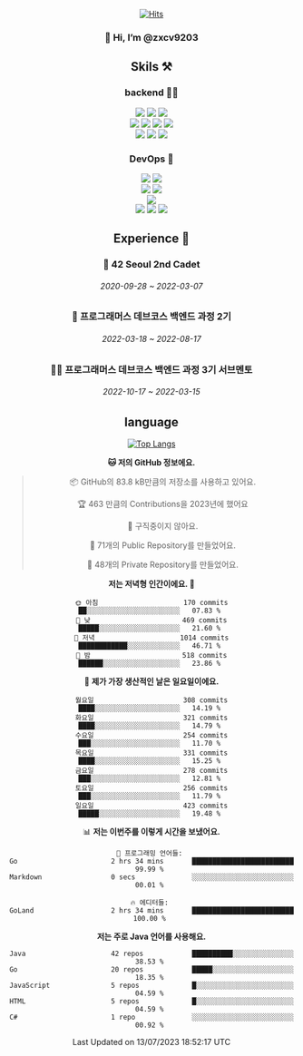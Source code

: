 <div align="center">

[![Hits](https://hits.seeyoufarm.com/api/count/incr/badge.svg?url=https%3A%2F%2Fgithub.com%2Fzxcv9203%2Fhit-counter&count_bg=%23FF7272&title_bg=%23324C2E&icon=codeigniter.svg&icon_color=%23DD5B5B&title=%EB%B0%A9%EB%AC%B8%EC%9E%90&edge_flat=false)](https://hits.seeyoufarm.com)
  
### 👋 Hi, I’m @zxcv9203

## Skils ⚒️
### backend 🧑‍💻
  
<img src="https://img.shields.io/badge/Java-FF6600?style=flat-square&logo=buymeacoffee&logoColor=white"/>
<img src="https://img.shields.io/badge/Go-0099FF?style=flat-square&logo=go&logoColor=white"/>
<img src="https://img.shields.io/badge/Kotlin-7F52FF?style=flat-square&logo=kotlin&logoColor=white"/>
  
  
<br />
  
<img src="https://img.shields.io/badge/Spring-339933?style=flat-square&logo=Spring&logoColor=white"/>
<img src="https://img.shields.io/badge/Spring Boot-339933?style=flat-square&logo=Spring Boot&logoColor=white"/>
<img src="https://img.shields.io/badge/Spring Security-339933?style=flat-square&logo=Spring Security&logoColor=white"/>
  
<img src="https://img.shields.io/badge/Spring Data JPA-339933?style=flat-square&logo=Hibernate&logoColor=white"/>

<br />
  
  <img src="https://img.shields.io/badge/mysql-0099FF?style=flat-square&logo=mysql&logoColor=white"/>
  <img src="https://img.shields.io/badge/mariadb-0099FF?style=flat-square&logo=mariadb&logoColor=white"/>
  <img src="https://img.shields.io/badge/mongoDB-47A248?style=flat-square&logo=mongodb&logoColor=white"/>
  
  
### DevOps 🚀
  
  <img src="https://img.shields.io/badge/docker-2496ED?style=flat-square&logo=docker&logoColor=white"/>
  <img src="https://img.shields.io/badge/kubernetes-326CE5?style=flat-square&logo=kubernetes&logoColor=white"/>
  
  <br />
  
  <img src="https://img.shields.io/badge/Github Actions-2088FF?style=flat-square&logo=githubactions&logoColor=white"/>
  <img src="https://img.shields.io/badge/Jenkins-D24939?style=flat-square&logo=jenkins&logoColor=white"/>
  
  
  <br />
  <img src="https://img.shields.io/badge/terraform-7B42BC?style=flat-square&logo=terraform&logoColor=white"/>
  
  <br />
  <img src="https://img.shields.io/badge/Amazon AWS-232F3E?style=flat-square&logo=Amazon AWS&logoColor=white"/>

  <img src="https://img.shields.io/badge/GCP-4285F4?style=flat-square&logo=googlecloud&logoColor=white"/>
  <img src="https://img.shields.io/badge/NCP-03C75A?style=flat-square&logo=naver&logoColor=white"/>
  
  
  
## Experience 🏃
  
### 🏫 42 Seoul 2nd Cadet
  ###### 2020-09-28 ~ 2022-03-07
  
### 🏫 프로그래머스 데브코스 백엔드 과정 2기 
  ###### 2022-03-18 ~ 2022-08-17
  
### 🧑‍🏫 프로그래머스 데브코스 백엔드 과정 3기 서브멘토 
  ###### 2022-10-17 ~ 2022-03-15

## language

[![Top Langs](https://github-readme-stats.vercel.app/api/top-langs/?username=zxcv9203&hide=html&exclude_repo=zxcv9203.github.io,golB&theme=grate-gatsby)](https://github.com/zxcv9203/github-readme-stats)
  
<!--START_SECTION:waka-->
**🐱 저의 GitHub 정보에요.** 

> 📦 GitHub의 83.8 kB만큼의 저장소를 사용하고 있어요. 
 > 
> 🏆 463 만큼의 Contributions을 2023년에 했어요
 > 
> 🚫 구직중이지 않아요.
 > 
> 📜 71개의 Public Repository를 만들었어요. 
 > 
> 🔑 48개의 Private Repository를 만들었어요. 
 > 
**저는 저녁형 인간이에요. 🦉** 

```text
🌞 아침                     170 commits         ██░░░░░░░░░░░░░░░░░░░░░░░   07.83 % 
🌆 낮　                     469 commits         █████░░░░░░░░░░░░░░░░░░░░   21.60 % 
🌃 저녁                     1014 commits        ████████████░░░░░░░░░░░░░   46.71 % 
🌙 밤　                     518 commits         ██████░░░░░░░░░░░░░░░░░░░   23.86 % 
```
📅 **제가 가장 생산적인 날은 일요일이에요.** 

```text
월요일                      308 commits         ████░░░░░░░░░░░░░░░░░░░░░   14.19 % 
화요일                      321 commits         ████░░░░░░░░░░░░░░░░░░░░░   14.79 % 
수요일                      254 commits         ███░░░░░░░░░░░░░░░░░░░░░░   11.70 % 
목요일                      331 commits         ████░░░░░░░░░░░░░░░░░░░░░   15.25 % 
금요일                      278 commits         ███░░░░░░░░░░░░░░░░░░░░░░   12.81 % 
토요일                      256 commits         ███░░░░░░░░░░░░░░░░░░░░░░   11.79 % 
일요일                      423 commits         █████░░░░░░░░░░░░░░░░░░░░   19.48 % 
```


📊 **저는 이번주를 이렇게 시간을 보냈어요.** 

```text
💬 프로그래밍 언어들: 
Go                       2 hrs 34 mins       █████████████████████████   99.99 % 
Markdown                 0 secs              ░░░░░░░░░░░░░░░░░░░░░░░░░   00.01 % 

🔥 에디터들: 
GoLand                   2 hrs 34 mins       █████████████████████████   100.00 % 
```

**저는 주로 Java 언어를 사용해요.** 

```text
Java                     42 repos            ██████████░░░░░░░░░░░░░░░   38.53 % 
Go                       20 repos            █████░░░░░░░░░░░░░░░░░░░░   18.35 % 
JavaScript               5 repos             █░░░░░░░░░░░░░░░░░░░░░░░░   04.59 % 
HTML                     5 repos             █░░░░░░░░░░░░░░░░░░░░░░░░   04.59 % 
C#                       1 repo              ░░░░░░░░░░░░░░░░░░░░░░░░░   00.92 % 
```




 Last Updated on 13/07/2023 18:52:17 UTC
<!--END_SECTION:waka-->
  
</div>

